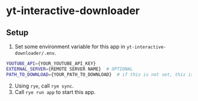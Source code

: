 # yt-interactive-downloader

## Setup

1. Set some environment variable for this app in `yt-interactive-downloader/.env`.
```bash
YOUTUBE_API={YOUR_YOUTUBE_API_KEY}
EXTERNAL_SERVER={REMOTE SERVER NAME}  # OPTIONAL
PATH_TO_DOWNLOAD={YOUR_PATH_TO_DOWNLOAD}  # if this is not set, this is set to `.`
```
2. Using `rye`, call `rye sync`.
3. Call `rye run app` to start this app.